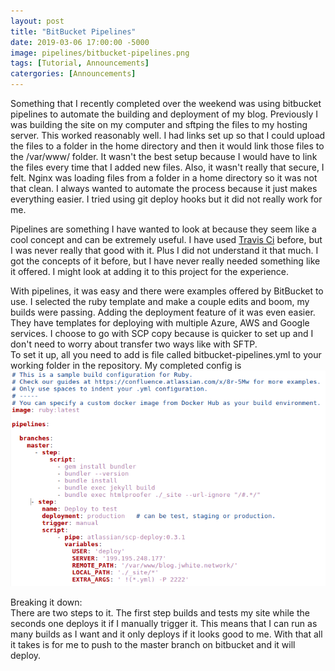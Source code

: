 ```yaml
---
layout: post
title: "BitBucket Pipelines"
date: 2019-03-06 17:00:00 -5000
image: pipelines/bitbucket-pipelines.png
tags: [Tutorial, Announcements]
catergories: [Announcements]
---
```

Something that I recently completed over the weekend was using bitbucket pipelines to automate the building and deployment of my blog. Previously I was building the site on my computer and sftping the files to my hosting server. This worked reasonably well. I had links set up so that I could upload the files to a folder in the home directory and then it would link those files to the /var/www/ folder. It wasn't the best setup because I would have to link the files every time that I added new files. Also, it wasn't really that secure, I felt. Nginx was loading files from a folder in a home directory so it was not that clean. I always wanted to automate the process because it just makes everything easier. I tried using git deploy hooks but it did not really work for me.  
  
Pipelines are something I have wanted to look at because they seem like a cool concept and can be extremely useful. I have used [Travis Ci](https://travis-ci.org/) before, but I was never really that good with it. Plus I did not understand it that much. I got the concepts of it before, but I have never really needed something like it offered. I might look at adding it to this project for the experience.  
  
With pipelines, it was easy and there were examples offered by BitBucket to use. I selected the ruby template and make a couple edits and boom, my builds were passing. Adding the deployment feature of it was even easier. They have templates for deploying with multiple Azure, AWS and Google services. I choose to go with SCP copy because is quicker to set up and I don't need to worry about transfer two ways like with SFTP.  
To set it up, all you need to add is file called bitbucket-pipelines.yml to your working folder in the repository. My completed config is
![Pipeline Config File](/img/pipelines/configfile.png)  
  
Breaking it down:  
There are two steps to it. The first step builds and tests my site while the seconds one deploys it if I manually trigger it. This means that I can run as many builds as I want and it only deploys if it looks good to me. With that all it takes is for me to push to the master branch on bitbucket and it will deploy.
